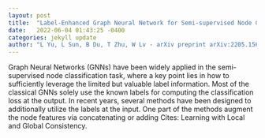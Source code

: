 ```yaml
---
layout: post
title:  "Label-Enhanced Graph Neural Network for Semi-supervised Node Classification"
date:   2022-06-04 01:43:25 -0400
categories: jekyll update
author: "L Yu, L Sun, B Du, T Zhu, W Lv - arXiv preprint arXiv:2205.15653, 2022"
---
```

Graph Neural Networks (GNNs) have been widely applied in the semi-supervised node classification task, where a key point lies in how to sufficiently leverage the limited but valuable label information. Most of the classical GNNs solely use the known labels for computing the classification loss at the output. In recent years, several methods have been designed to additionally utilize the labels at the input. One part of the methods augment the node features via concatenating or adding  Cites: Learning with Local and Global Consistency.